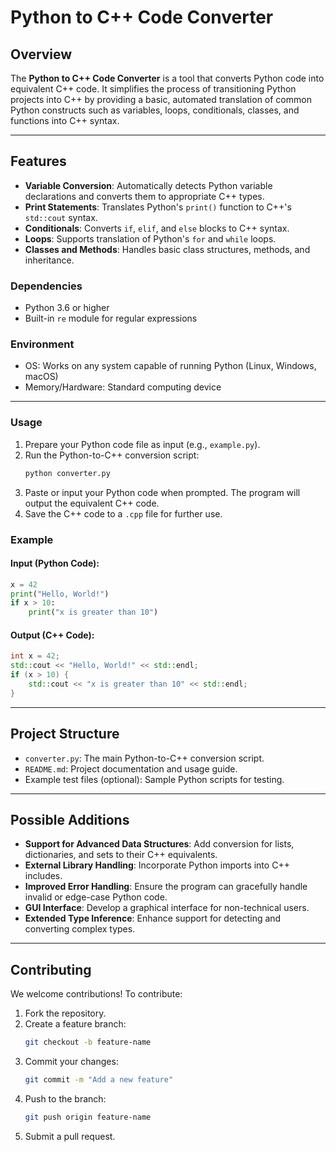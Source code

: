 # Python to C++ Code Converter

## Overview
The **Python to C++ Code Converter** is a tool that converts Python code into equivalent C++ code. It simplifies the process of transitioning Python projects into C++ by providing a basic, automated translation of common Python constructs such as variables, loops, conditionals, classes, and functions into C++ syntax.

---

## Features
- **Variable Conversion**: Automatically detects Python variable declarations and converts them to appropriate C++ types.
- **Print Statements**: Translates Python's `print()` function to C++'s `std::cout` syntax.
- **Conditionals**: Converts `if`, `elif`, and `else` blocks to C++ syntax.
- **Loops**: Supports translation of Python's `for` and `while` loops.
- **Classes and Methods**: Handles basic class structures, methods, and inheritance.

### Dependencies
- Python 3.6 or higher
- Built-in `re` module for regular expressions

### Environment
- OS: Works on any system capable of running Python (Linux, Windows, macOS)
- Memory/Hardware: Standard computing device

---

### Usage
1. Prepare your Python code file as input (e.g., `example.py`).
2. Run the Python-to-C++ conversion script:
   ```bash
   python converter.py
   ```
3. Paste or input your Python code when prompted. The program will output the equivalent C++ code.
4. Save the C++ code to a `.cpp` file for further use.

### Example
#### Input (Python Code):
```python
x = 42
print("Hello, World!")
if x > 10:
    print("x is greater than 10")
```

#### Output (C++ Code):
```cpp
int x = 42;
std::cout << "Hello, World!" << std::endl;
if (x > 10) {
    std::cout << "x is greater than 10" << std::endl;
}
```

---

## Project Structure
- `converter.py`: The main Python-to-C++ conversion script.
- `README.md`: Project documentation and usage guide.
- Example test files (optional): Sample Python scripts for testing.

---

## Possible Additions
- **Support for Advanced Data Structures**: Add conversion for lists, dictionaries, and sets to their C++ equivalents.
- **External Library Handling**: Incorporate Python imports into C++ includes.
- **Improved Error Handling**: Ensure the program can gracefully handle invalid or edge-case Python code.
- **GUI Interface**: Develop a graphical interface for non-technical users.
- **Extended Type Inference**: Enhance support for detecting and converting complex types.

---

## Contributing
We welcome contributions! To contribute:
1. Fork the repository.
2. Create a feature branch:
   ```bash
   git checkout -b feature-name
   ```
3. Commit your changes:
   ```bash
   git commit -m "Add a new feature"
   ```
4. Push to the branch:
   ```bash
   git push origin feature-name
   ```
5. Submit a pull request.
